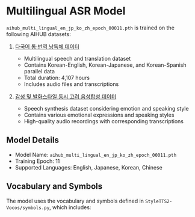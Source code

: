 # Multilingual ASR Model

`aihub_multi_lingual_en_jp_ko_zh_epoch_00011.pth` is trained on the following AIHUB datasets:

1. [다국어 통·번역 낭독체 데이터](https://www.aihub.or.kr/aihubdata/data/view.do?currMenu=115&topMenu=100&dataSetSn=71524)
   - Multilingual speech and translation dataset
   - Contains Korean-English, Korean-Japanese, and Korean-Spanish parallel data
   - Total duration: 4,107 hours
   - Includes audio files and transcriptions

2. [감성 및 발화스타일 동시 고려 음성합성 데이터](https://www.aihub.or.kr/aihubdata/data/view.do?currMenu=115&topMenu=100&dataSetSn=71349)
   - Speech synthesis dataset considering emotion and speaking style
   - Contains various emotional expressions and speaking styles
   - High-quality audio recordings with corresponding transcriptions

## Model Details

- Model Name: `aihub_multi_lingual_en_jp_ko_zh_epoch_00011.pth`
- Training Epoch: 11
- Supported Languages: English, Japanese, Korean, Chinese

## Vocabulary and Symbols

The model uses the vocabulary and symbols defined in `StyleTTS2-Vocos/symbols.py`, which includes:
